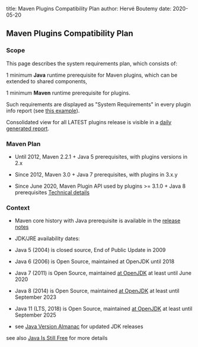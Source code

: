 title: Maven Plugins Compatibility Plan
author: Hervé Boutemy
date: 2020-05-20

<!--
Licensed to the Apache Software Foundation (ASF) under one
or more contributor license agreements.  See the NOTICE file
distributed with this work for additional information
regarding copyright ownership.  The ASF licenses this file
to you under the Apache License, Version 2.0 (the
"License"); you may not use this file except in compliance
with the License.  You may obtain a copy of the License at

    http://www.apache.org/licenses/LICENSE-2.0

Unless required by applicable law or agreed to in writing,
software distributed under the License is distributed on an
"AS IS" BASIS, WITHOUT WARRANTIES OR CONDITIONS OF ANY
KIND, either express or implied.  See the License for the
specific language governing permissions and limitations
under the License.
-->

## Maven Plugins Compatibility Plan


### Scope


 This page describes the system requirements plan, which consists of:



 1 minimum **Java** runtime prerequisite for Maven plugins, which can be extended to shared components,

 1 minimum **Maven** runtime prerequisite for plugins.


 Such requirements are displayed as "System Requirements" in every plugin info report (see [this example](/plugins/maven-clean-plugin/plugin-info.html)).


 Consolidated view for all LATEST plugins release is visible in a [daily generated report](https://ci-maven.apache.org/job/Maven/job/maven-box/job/maven-dist-tool/job/master/site/dist-tool-prerequisites.html).



### Maven Plan



 - Until 2012, Maven 2.2.1 + Java 5 prerequisites, with plugins versions in 2.x

 - Since 2012, Maven 3.0 + Java 7 prerequisites, with plugins in 3.x.y

 - Since June 2020, Maven Plugin API used by plugins >= 3.1.0 + Java 8 prerequisites [Technical details](https://s.apache.org/MVN-PLUGIN-MIGRATION-3.1)



### Context



 - Maven core history with Java prerequisite is available in the [release notes](/docs/history.html)

 - JDK/JRE availability dates:

  - Java 5 (2004) is closed source, End of Public Update in 2009

  - Java 6 (2006) is Open Source, maintained at OpenJDK until 2018

  - Java 7 (2011) is Open Source, maintained [at OpenJDK](https://wiki.openjdk.java.net/display/jdk7u) at least until June 2020 

  - Java 8 (2014) is Open Source, maintained [at OpenJDK](https://wiki.openjdk.java.net/display/jdk8u) at least until September 2023

  - Java 11 (LTS, 2018) is Open Source, maintained [at OpenJDK](https://wiki.openjdk.java.net/display/JDKUpdates/JDK11u) at least until September 2025

  - see [Java Version Almanac](https://javaalmanac.io/jdk/) for updated JDK releases


 see also [Java Is Still Free](https://docs.google.com/document/d/1nFGazvrCvHMZJgFstlbzoHjpAVwv5DEdnaBr_5pKuHo) for more details





